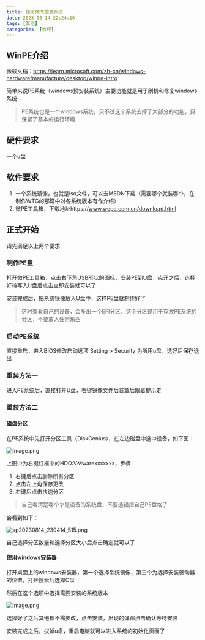 ```yaml
---
title: 使用微PE重装系统
date: 2023-08-14 22:24:16
tags: [其他]
categories: [教程]
---
```


## WinPE介绍

微软文档：https://learn.microsoft.com/zh-cn/windows-hardware/manufacture/desktop/winpe-intro

简单来说PE系统（windows预安装系统）主要功能就是用于刷机和修复windows系统

> PE系统也是一个windows系统，只不过这个系统去掉了大部分的功能，只保留了基本的运行环境

## 硬件要求

一个u盘

## 软件要求

1. 一个系统镜像，也就是iso文件，可以去MSDN下载（需要哪个就装哪个，在制作WTG的那篇中对各系统版本有作介绍）
2. 微PE工具箱，下载地址https://www.wepe.com.cn/download.html

## 正式开始

请先满足以上两个要求

### 制作PE盘

打开微PE工具箱，点击右下角USB形状的图标，安装PE到U盘，点开之后，选择好待写入U盘后点击立即安装就可以了

安装完成后，把系统镜像放入U盘中，这样PE盘就制作好了

> 这时查看自己的设备，会多出一个EFI分区，这个分区是用于存放PE系统的分区，不要放入任何东西

### 启动PE系统

直接重启，进入BIOS修改启动选项 Setting > Security 为所用u盘，选好后保存退出

### 重装方法一

进入PE系统后，直接打开U盘，右键镜像文件后装载后跟着提示走

### 重装方法二

#### 磁盘分区

在PE系统中先打开分区工具（DiskGenius），在左边磁盘中选中设备，如下图：

![image.png](https://s2.loli.net/2023/08/14/6EG2HzqsbtoCawY.png)



上图中为右键红框中的HDO:VMwarexxxxxxx，步骤

1. 右键后点击删除所有分区
2. 点击左上角保存更改
3. 右键后点击快速分区

> 自己看清楚哪个才是设备的系统盘，不要选错把自己PE盘格了

会看到如下：

![sp20230814_230414_515.png](https://s2.loli.net/2023/08/14/Cvf1325ril4RPeN.png)

自己选择分区数量和选择分区大小后点击确定就可以了

#### 使用windows安装器

打开桌面上的windows安装器，第一个选择系统镜像，第三个为选择安装驱动器的位置，打开搜索后选择C盘

然后在这个选项中选择需要安装的系统版本

![image.png](https://s2.loli.net/2023/08/14/ziOcPxJl7gbYk9s.png)

选择好了之后其他都不需要改，点击安装，出现的弹窗点击确认等待安装

安装完成之后，拔掉u盘，重启电脑就可以进入系统的初始化页面了

